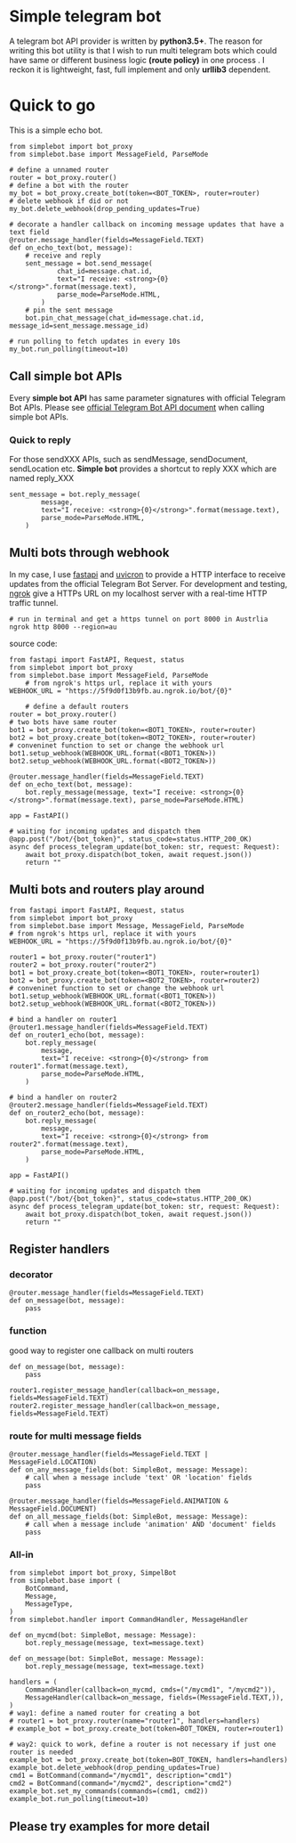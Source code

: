 # Simple telegram bot

A telegram bot API provider is written by **python3.5+**.
The reason for writing this bot utility is that I wish to run multi telegram bots which could have same or different business logic **(route policy)** in one process . I reckon it is lightweight, fast, full implement and only **urllib3** dependent.

# Quick to go

This is a simple echo bot.


	from simplebot import bot_proxy
	from simplebot.base import MessageField, ParseMode

	# define a unnamed router
	router = bot_proxy.router()
	# define a bot with the router
	my_bot = bot_proxy.create_bot(token=<BOT_TOKEN>, router=router)
	# delete webhook if did or not
	my_bot.delete_webhook(drop_pending_updates=True)

	# decorate a handler callback on incoming message updates that have a text field
	@router.message_handler(fields=MessageField.TEXT)
	def on_echo_text(bot, message):
	    # receive and reply
	    sent_message = bot.send_message(
		        chat_id=message.chat.id,
		        text="I receive: <strong>{0}</strong>".format(message.text),
		        parse_mode=ParseMode.HTML,
		    )
	    # pin the sent message
	    bot.pin_chat_message(chat_id=message.chat.id, message_id=sent_message.message_id)

	# run polling to fetch updates in every 10s
	my_bot.run_polling(timeout=10)


## Call simple bot APIs

Every **simple bot API** has same parameter signatures with official Telegram Bot APIs. Please see [official Telegram Bot API document](ttps://core.telegram.org/bots/api) when calling simple bot APIs.

### Quick to reply

For those sendXXX APIs, such as sendMessage, sendDocument, sendLocation etc. **Simple bot** provides a shortcut to reply XXX which are named reply_XXX

	sent_message = bot.reply_message(
	        message,
	        text="I receive: <strong>{0}</strong>".format(message.text),
	        parse_mode=ParseMode.HTML,
	    )
## Multi bots through webhook

In my case, I use [fastapi](https://fastapi.tiangolo.com/) and [uvicron](https://www.uvicorn.org/) to provide a HTTP interface to receive updates from the official Telegram Bot Server. For development and testing, [ngrok](https://ngrok.com/) give a HTTPs URL on my localhost server with a real-time HTTP traffic tunnel.


	# run in terminal and get a https tunnel on port 8000 in Austrlia
	ngrok http 8000 --region=au

source code:

  	from fastapi import FastAPI, Request, status
	from simplebot import bot_proxy
  	from simplebot.base import MessageField, ParseMode
    	# from ngrok's https url, replace it with yours
  	WEBHOOK_URL = "https://5f9d0f13b9fb.au.ngrok.io/bot/{0}"

    	# define a default routers
  	router = bot_proxy.router()
	# two bots have same router
	bot1 = bot_proxy.create_bot(token=<BOT1_TOKEN>, router=router)
	bot2 = bot_proxy.create_bot(token=<BOT2_TOKEN>, router=router)
	# conveninet function to set or change the webhook url
	bot1.setup_webhook(WEBHOOK_URL.format(<BOT1_TOKEN>))
	bot2.setup_webhook(WEBHOOK_URL.format(<BOT2_TOKEN>))

	@router.message_handler(fields=MessageField.TEXT)
	def on_echo_text(bot, message):
	    bot.reply_message(message, text="I receive: <strong>{0}</strong>".format(message.text), parse_mode=ParseMode.HTML)

	app = FastAPI()

	# waiting for incoming updates and dispatch them
	@app.post("/bot/{bot_token}", status_code=status.HTTP_200_OK)
	async def process_telegram_update(bot_token: str, request: Request):
	    await bot_proxy.dispatch(bot_token, await request.json())
	    return ""

## Multi bots and routers play around

	from fastapi import FastAPI, Request, status
	from simplebot import bot_proxy
	from simplebot.base import Message, MessageField, ParseMode
	# from ngrok's https url, replace it with yours
	WEBHOOK_URL = "https://5f9d0f13b9fb.au.ngrok.io/bot/{0}"

	router1 = bot_proxy.router("router1")
	router2 = bot_proxy.router("router2")
	bot1 = bot_proxy.create_bot(token=<BOT1_TOKEN>, router=router1)
	bot2 = bot_proxy.create_bot(token=<BOT2_TOKEN>, router=router2)
	# conveninet function to set or change the webhook url
	bot1.setup_webhook(WEBHOOK_URL.format(<BOT1_TOKEN>))
	bot2.setup_webhook(WEBHOOK_URL.format(<BOT2_TOKEN>))

	# bind a handler on router1
	@router1.message_handler(fields=MessageField.TEXT)
	def on_router1_echo(bot, message):
	    bot.reply_message(
	        message,
	        text="I receive: <strong>{0}</strong> from router1".format(message.text),
	        parse_mode=ParseMode.HTML,
	    )

	# bind a handler on router2
	@router2.message_handler(fields=MessageField.TEXT)
	def on_router2_echo(bot, message):
	    bot.reply_message(
	        message,
	        text="I receive: <strong>{0}</strong> from router2".format(message.text),
	        parse_mode=ParseMode.HTML,
	    )

	app = FastAPI()

	# waiting for incoming updates and dispatch them
	@app.post("/bot/{bot_token}", status_code=status.HTTP_200_OK)
	async def process_telegram_update(bot_token: str, request: Request):
	    await bot_proxy.dispatch(bot_token, await request.json())
	    return ""

##  Register handlers



### decorator
	@router.message_handler(fields=MessageField.TEXT)
	def on_message(bot, message):
		pass

### function
good way to register one callback on multi routers

	def on_message(bot, message):
	    pass

	router1.register_message_handler(callback=on_message, fields=MessageField.TEXT)
	router2.register_message_handler(callback=on_message, fields=MessageField.TEXT)

### route for multi message fields
	@router.message_handler(fields=MessageField.TEXT | MessageField.LOCATION)
	def on_any_message_fields(bot: SimpleBot, message: Message):
	    # call when a message include 'text' OR 'location' fields
	    pass

	@router.message_handler(fields=MessageField.ANIMATION & MessageField.DOCUMENT)
	def on_all_message_fields(bot: SimpleBot, message: Message):
	    # call when a message include 'animation' AND 'document' fields
	    pass


### All-in
	from simplebot import bot_proxy, SimpelBot
	from simplebot.base import (
	    BotCommand,
	    Message,
	    MessageType,
	)
	from simplebot.handler import CommandHandler, MessageHandler

	def on_mycmd(bot: SimpleBot, message: Message):
	    bot.reply_message(message, text=message.text)

	def on_message(bot: SimpleBot, message: Message):
	    bot.reply_message(message, text=message.text)

	handlers = (
	    CommandHandler(callback=on_mycmd, cmds=("/mycmd1", "/mycmd2")),
	    MessageHandler(callback=on_message, fields=(MessageField.TEXT,)),
	)
	# way1: define a named router for creating a bot
	# router1 = bot_proxy.router(name="router1", handlers=handlers)
	# example_bot = bot_proxy.create_bot(token=BOT_TOKEN, router=router1)

	# way2: quick to work, define a router is not necessary if just one router is needed
	example_bot = bot_proxy.create_bot(token=BOT_TOKEN, handlers=handlers)
	example_bot.delete_webhook(drop_pending_updates=True)
	cmd1 = BotCommand(command="/mycmd1", description="cmd1")
	cmd2 = BotCommand(command="/mycmd2", description="cmd2")
	example_bot.set_my_commands(commands=(cmd1, cmd2))
	example_bot.run_polling(timeout=10)

## Please try examples for more detail
